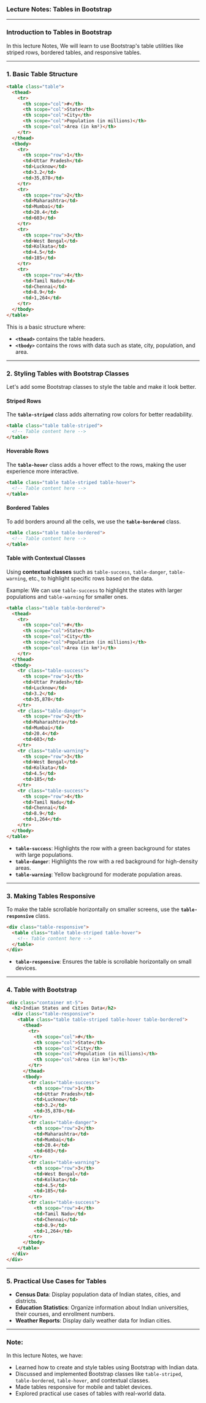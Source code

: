 ### **Lecture Notes: Tables in Bootstrap**

---

### **Introduction to Tables in Bootstrap**

In this lecture Notes, We will learn to use Bootstrap's table utilities like striped rows, bordered tables, and responsive tables.

---

### **1. Basic Table Structure**


```html
<table class="table">
  <thead>
    <tr>
      <th scope="col">#</th>
      <th scope="col">State</th>
      <th scope="col">City</th>
      <th scope="col">Population (in millions)</th>
      <th scope="col">Area (in km²)</th>
    </tr>
  </thead>
  <tbody>
    <tr>
      <th scope="row">1</th>
      <td>Uttar Pradesh</td>
      <td>Lucknow</td>
      <td>3.2</td>
      <td>35,878</td>
    </tr>
    <tr>
      <th scope="row">2</th>
      <td>Maharashtra</td>
      <td>Mumbai</td>
      <td>20.4</td>
      <td>603</td>
    </tr>
    <tr>
      <th scope="row">3</th>
      <td>West Bengal</td>
      <td>Kolkata</td>
      <td>4.5</td>
      <td>185</td>
    </tr>
    <tr>
      <th scope="row">4</th>
      <td>Tamil Nadu</td>
      <td>Chennai</td>
      <td>8.9</td>
      <td>1,264</td>
    </tr>
  </tbody>
</table>
```

This is a basic structure where:
- **`<thead>`** contains the table headers.
- **`<tbody>`** contains the rows with data such as state, city, population, and area.

---

### **2. Styling Tables with Bootstrap Classes**

Let's add some Bootstrap classes to style the table and make it look better.

#### **Striped Rows**

The **`table-striped`** class adds alternating row colors for better readability.

```html
<table class="table table-striped">
  <!-- Table content here -->
</table>
```

#### **Hoverable Rows**

The **`table-hover`** class adds a hover effect to the rows, making the user experience more interactive.

```html
<table class="table table-striped table-hover">
  <!-- Table content here -->
</table>
```

#### **Bordered Tables**

To add borders around all the cells, we use the **`table-bordered`** class.

```html
<table class="table table-bordered">
  <!-- Table content here -->
</table>
```

#### **Table with Contextual Classes**

Using **contextual classes** such as `table-success`, `table-danger`, `table-warning`, etc., to highlight specific rows based on the data.

Example: We can use `table-success` to highlight the states with larger populations and `table-warning` for smaller ones.

```html
<table class="table table-bordered">
  <thead>
    <tr>
      <th scope="col">#</th>
      <th scope="col">State</th>
      <th scope="col">City</th>
      <th scope="col">Population (in millions)</th>
      <th scope="col">Area (in km²)</th>
    </tr>
  </thead>
  <tbody>
    <tr class="table-success">
      <th scope="row">1</th>
      <td>Uttar Pradesh</td>
      <td>Lucknow</td>
      <td>3.2</td>
      <td>35,878</td>
    </tr>
    <tr class="table-danger">
      <th scope="row">2</th>
      <td>Maharashtra</td>
      <td>Mumbai</td>
      <td>20.4</td>
      <td>603</td>
    </tr>
    <tr class="table-warning">
      <th scope="row">3</th>
      <td>West Bengal</td>
      <td>Kolkata</td>
      <td>4.5</td>
      <td>185</td>
    </tr>
    <tr class="table-success">
      <th scope="row">4</th>
      <td>Tamil Nadu</td>
      <td>Chennai</td>
      <td>8.9</td>
      <td>1,264</td>
    </tr>
  </tbody>
</table>
```

- **`table-success`**: Highlights the row with a green background for states with large populations.
- **`table-danger`**: Highlights the row with a red background for high-density areas.
- **`table-warning`**: Yellow background for moderate population areas.

---

### **3. Making Tables Responsive**

To make the table scrollable horizontally on smaller screens, use the **`table-responsive`** class.

```html
<div class="table-responsive">
  <table class="table table-striped table-hover">
    <!-- Table content here -->
  </table>
</div>
```

- **`table-responsive`**: Ensures the table is scrollable horizontally on small devices.

---

### **4. Table with Bootstrap**

```html
<div class="container mt-5">
  <h2>Indian States and Cities Data</h2>
  <div class="table-responsive">
    <table class="table table-striped table-hover table-bordered">
      <thead>
        <tr>
          <th scope="col">#</th>
          <th scope="col">State</th>
          <th scope="col">City</th>
          <th scope="col">Population (in millions)</th>
          <th scope="col">Area (in km²)</th>
        </tr>
      </thead>
      <tbody>
        <tr class="table-success">
          <th scope="row">1</th>
          <td>Uttar Pradesh</td>
          <td>Lucknow</td>
          <td>3.2</td>
          <td>35,878</td>
        </tr>
        <tr class="table-danger">
          <th scope="row">2</th>
          <td>Maharashtra</td>
          <td>Mumbai</td>
          <td>20.4</td>
          <td>603</td>
        </tr>
        <tr class="table-warning">
          <th scope="row">3</th>
          <td>West Bengal</td>
          <td>Kolkata</td>
          <td>4.5</td>
          <td>185</td>
        </tr>
        <tr class="table-success">
          <th scope="row">4</th>
          <td>Tamil Nadu</td>
          <td>Chennai</td>
          <td>8.9</td>
          <td>1,264</td>
        </tr>
      </tbody>
    </table>
  </div>
</div>
```

---

### **5. Practical Use Cases for Tables**

- **Census Data**: Display population data of Indian states, cities, and districts.
- **Education Statistics**: Organize information about Indian universities, their courses, and enrollment numbers.
- **Weather Reports**: Display daily weather data for Indian cities.

---

### **Note:**

In this lecture Notes, we have:
- Learned how to create and style tables using Bootstrap with Indian data.
- Discussed and implemented Bootstrap classes like `table-striped`, `table-bordered`, `table-hover`, and contextual classes.
- Made tables responsive for mobile and tablet devices.
- Explored practical use cases of tables with real-world data.
